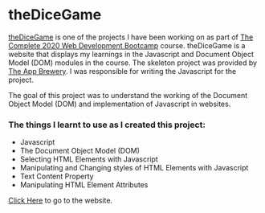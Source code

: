 # theDiceGame
[theDiceGame](https://davidjosephind.github.io/theDiceGame/dicee.html) is one of the projects I have been working on as part of [The Complete 2020 Web Development Bootcamp](https://www.udemy.com/course/the-complete-web-development-bootcamp/) course. theDiceGame is a website that displays my learnings in the Javascript and Document Object Model (DOM) modules in the course. The skeleton project was provided by [The App Brewery](https://www.appbrewery.co/). I was responsible for writing the Javascript for the project.

The goal of this project was to understand the working of the Document Object Model (DOM) and implementation of Javascript in websites.

### The things I learnt to use as I created this project:

- Javascript
- The Document Object Model (DOM)
- Selecting HTML Elements with Javascript
- Manipulating and Changing styles of HTML Elements with Javascript
- Text Content Property
- Manipulating HTML Element Attributes

[Click Here](https://davidjosephind.github.io/theDiceGame/dicee.html) to go to the website.
